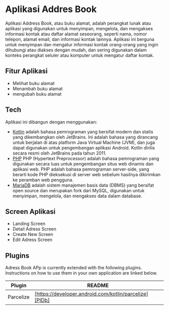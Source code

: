 # Aplikasi Addres Book
Aplikasi Address Book, atau buku alamat, adalah perangkat lunak atau aplikasi yang digunakan untuk menyimpan, mengelola, dan mengakses informasi kontak atau daftar alamat seseorang, seperti nama, nomor telepon, alamat email, dan informasi kontak lainnya. Aplikasi ini berguna untuk menyimpan dan mengatur informasi kontak orang-orang yang ingin dihubungi atau diakses dengan mudah, dan sering digunakan dalam konteks perangkat seluler atau komputer untuk mengatur daftar kontak.

## Fitur Aplikasi 
- Melihat buku alamat
- Menambah buku alamat
- mengubah buku alamat

## Tech
Aplikasi ini dibangun dengan menggunakan:
- [Kotlin](https://kotlinlang.org/) adalah bahasa pemrograman yang bersifat modern dan statis yang dikembangkan oleh JetBrains. Ini adalah bahasa yang dirancang untuk berjalan di atas platform Java Virtual Machine (JVM), dan juga dapat digunakan untuk pengembangan aplikasi Android. Kotlin dirilis secara resmi oleh JetBrains pada tahun 2011.
- [PHP](https://www.php.net/) PHP (Hypertext Preprocessor) adalah bahasa pemrograman yang digunakan secara luas untuk pengembangan situs web dinamis dan aplikasi web. PHP adalah bahasa pemrograman server-side, yang berarti kode PHP dieksekusi di server web sebelum hasilnya dikirimkan ke peramban web pengguna. 
- [MariaDB](https://mariadb.org/) adalah sistem manajemen basis data (DBMS) yang bersifat open source dan merupakan fork dari MySQL, digunakan untuk menyimpan, mengelola, dan mengakses data dalam database.


## Screen Aplikasi
- Landing Screen
- Detail Adress Screen
- Create New Screen
- Edit Adress Screen

## Plugins

Adress Book APp is currently extended with the following plugins.
Instructions on how to use them in your own application are linked below.

| Plugin | README |
| ------ | ------ |
| Parcelize | [https://developer.android.com/kotlin/parcelize][PlDb] |
